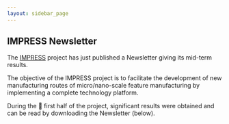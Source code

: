 ```yaml
---
layout: sidebar_page
---
```


## IMPRESS Newsletter

The [IMPRESS](http://www.impress-fp7.eu/) project has just published a Newsletter giving its mid-term results.
<!--break-->
The objective of the IMPRESS project is to facilitate the development of new manufacturing routes of micro/nano-scale feature manufacturing by implementing a complete technology platform.  
  
 
During the  first half of the project, significant results were obtained and can be read by downloading the Newsletter (below).